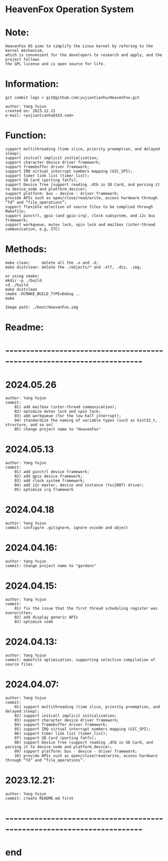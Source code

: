 # HeavenFox Operation System
# 
# Note:
    HeavenFox OS aims to simplify the Linux kernel by refering to the kernel mechanism,
    which is convenient for the developers to research and apply, and the project follows
    the GPL license and is open source for life.

# Information:
    git commit logs > git@github.com:yujiantianhu/HeavenFox.git
    
    author: Yang Yujun
    created on: 2023.12.21
    e-mail: <yujiantianhu@163.com>

# Function:
    support multithreading (time slice, priority preemption, and delayed sleep);
    support initcall implicit initialization;
    support character device driver framework;
    support framebuffer driver framework;
    support IRQ virtual interrupt numbers mapping (GIC_SPI);
    support timer link list (timer_list);
    support SD Card (porting fatfs);
    support Device Tree (support reading .dtb in SD Card, and parsing it to device_node and platform_device);
    support platform: bus - device - driver framework;
    provide APIs such as open/close/read/write, access hardware through “fd” and “file_operations”;
    support flexible selection of source files to be complied through Makefile;
    support pinctrl, gpio (and gpio-irq), clock subsystem, and i2c bus framework;
    support workqueue, mutex lock, spin lock and mailbox (inter-thread communication, e.g, ITC)
    
# Methods:
    make clean:     delete all the .o and .d;
    make distclean: delete the ./objects/* and .elf, .dis, .img;
    
    or using cmake:
    mkdir -p ./build
    cd ./build
    make distclean
    cmake -DCMAKE_BUILD_TYPE=Debug ..
    make
    
    Image path: ./boot/HeavenFox.img

# Readme:
# -----------------------------------------------------------------------

# 2024.05.26
    author: Yang Yujun
    commit:
        01) add mailbox (inter-thread communication);
        02) optimize mutex lock and spin lock;
        03) add workqueue (for the low half interrupt);
        04) standardize the naming of variable types (such as kint32_t, structure, and so on)
        05) change project name to "HeavenFox"

# 2024.05.13
    author: Yang Yujun
    commit:
        01) add pinctrl device framework;
        02) add gpio device framework;
        03) add clock system framework;
        04) add i2c master, device and instance (tsc2007) driver;
        05) optimize irq framework

# 2024.04.18
    author: Yang Yujun
    commit: configure .gitignore, ignore vscode and object

# 2024.04.16:
    author: Yang Yujun
    commit: change project name to "gardens"

# 2024.04.15:
    author: Yang Yujun
    commit: 
        01) fix the issue that the first thread scheduling register was overwritten;
        02) add display generic APIs
        03) optimize code

# 2024.04.13:
    author: Yang Yujun
    commit: makefile optimization, supporting selective compilation of source files

# 2024.04.07:
    author: Yang Yujun
    commit:
        01) support multithreading (time slice, priority preemption, and delayed sleep);
        02) support initcall implicit initialization;
        03) support character device driver framework;
        04) support framebuffer driver framework;
        05) support IRQ virtual interrupt numbers mapping (GIC_SPI);
        06) support timer link list (timer_list);
        07) support SD Card (porting fatfs);
        08) support Device Tree (support reading .dtb in SD Card, and parsing it to device_node and platform_device);
        09) support platform: bus - device - driver framework;
        10) provide APIs such as open/close/read/write, access hardware through “fd” and “file_operations”.

# 2023.12.21:
    author: Yang Yujun
    commit: create README.md first
    
# -----------------------------------------------------------------------
# end

